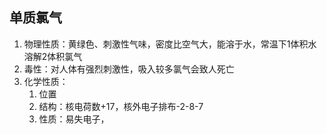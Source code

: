 ## 单质氯气
1. 物理性质：黄绿色、刺激性气味，密度比空气大，能溶于水，常温下1体积水溶解2体积氯气
2. 毒性：对人体有强烈刺激性，吸入较多氯气会致人死亡
3. 化学性质：
	1. 位置
	 2. 结构：核电荷数+17，核外电子排布-2-8-7
	  3. 性质：易失电子，